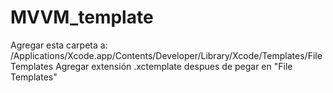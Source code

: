 # MVVM_template
Agregar esta carpeta a: /Applications/Xcode.app/Contents/Developer/Library/Xcode/Templates/File Templates
Agregar extensión .xctemplate despues de pegar en "File Templates"
